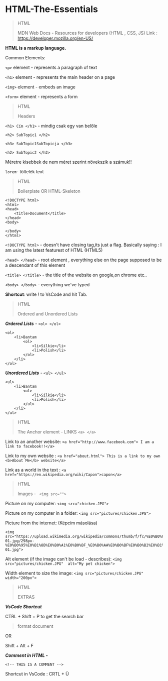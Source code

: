 # HTML-The-Essentials

>  
> HTML
> 
> MDN Web Docs - Resources for developers (HTML , CSS,  JS)
> Link : https://developer.mozilla.org/en-US/
> 
**HTML is a markup language.**

Common Elements:

```<p>``` element - represents a paragraph of text

```<h1>``` element - represents the main header on a page

```<img>``` element - embeds an image

```<form>``` element - represents a form
 

>HTML
>
> Headers
>
  
```<h1> Cím </h1>``` - mindig csak egy van belőle

```<h2> SubTopic1 </h2>```

```<h3> SubTopic1SubTopicja </h3>```

```<h2> SubTopic2 </h2>```

Méretre kisebbek de nem méret szerint növekszik a számuk!!

```lorem```- töltelék text
  

> HTML
> 
> Boilerplate OR HTML-Skeleton
>

```
<!DOCTYPE html> 
<html>
<head>
    <title>Document</title>
</head>
<body>
    
</body>
</html>
```
  
```<!DOCTYPE html>``` - doesn't have closing tag,its just a flag. Basically saying : I am using the  latest featurest of HTML (HTML5)

```<head> </head>``` - root element , everything else on the page supposed to be a descendant of this element

```<title> </title>```  - the title of the website on google,on chrome etc..

```<body> </body>``` - everything we've typed

**Shortcut**: write ! to VsCode and hit Tab.

> HTML
>
> Ordered and Unordered Lists
>

***Ordered Lists*** - ```<ol> </ol>```
```
<ol>
    <li>Bantam
        <ol>
            <li>Silkie</li>
            <li>Polish</li>
        </ol>
    </li>
</ol>
```

***Unordered Lists*** - ```<ul> </ul>```


```
<ul>
    <li>Bantam
        <ul>
            <li>Silkie</li>
            <li>Polish</li>
        </ul>
    </li>
</ul>
```

> HTML
>
> The Anchor element - LINKS  ```<a> </a>``` 
>

Link to an another website:  ```<a href="http://www.facebook.com"> I am a link to facebook!!</a>```

Link to my own website : ```<a href="about.html"> This is a link to my own <b>About Me</b> website</a>```

Link as a world in the text : ```<a href="https://en.wikipedia.org/wiki/Capon">capon</a>```

> HTML
>
> Images - ``` <img src="">``` 
>

Picture on my computer: ```<img src="chicken.JPG">```

Picture on my computer in a folder: ```<img src="pictures/chicken.JPG">```

Picture from the internet: (Képcím másolása)
```
<img src="https://upload.wikimedia.org/wikipedia/commons/thumb/f/fc/%E0%B0%95%E0%B1%8B%E0%B0%A1%E0%B0%BF_%E0%B0%AA%E0%B0%BF%E0%B0%B2%E0%B1%8D%E0%B0%B2IMG20191207080730-01.jpg/298px-%E0%B0%95%E0%B1%8B%E0%B0%A1%E0%B0%BF_%E0%B0%AA%E0%B0%BF%E0%B0%B2%E0%B1%8D%E0%B0%B2IMG20191207080730-01.jpg">
```

Alt element (if the image can't be load - describes): ```<img src="pictures/chicken.JPG"  alt="My pet chicken">```

Width element to size the image: ```<img src="pictures/chicken.JPG" width="200px">```

> HTML
>
> EXTRAS
>

***VsCode Shortcut***

CTRL + Shift + P to get the search bar
>format document

OR

Shift + Alt + F


***Comment in HTML - <!-- -->***

```<!-- THIS IS A COMMENT -->```

Shortcut in VsCode : CRTL + Ü
